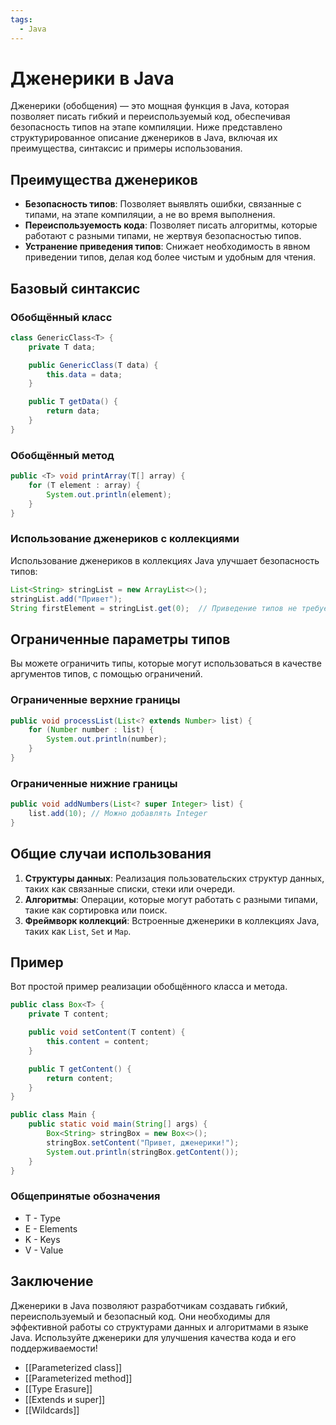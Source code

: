 ```yaml
---
tags:
  - Java
---
```

# Дженерики в Java

Дженерики (обобщения) — это мощная функция в Java, которая позволяет писать гибкий и переиспользуемый код, обеспечивая безопасность типов на этапе компиляции. Ниже представлено структурированное описание дженериков в Java, включая их преимущества, синтаксис и примеры использования.

## Преимущества дженериков

- **Безопасность типов**: Позволяет выявлять ошибки, связанные с типами, на этапе компиляции, а не во время выполнения.
- **Переиспользуемость кода**: Позволяет писать алгоритмы, которые работают с разными типами, не жертвуя безопасностью типов.
- **Устранение приведения типов**: Снижает необходимость в явном приведении типов, делая код более чистым и удобным для чтения.

## Базовый синтаксис

### Обобщённый класс

```java
class GenericClass<T> {
    private T data;

    public GenericClass(T data) {
        this.data = data;
    }

    public T getData() {
        return data;
    }
}
```

### Обобщённый метод

```java
public <T> void printArray(T[] array) {
    for (T element : array) {
        System.out.println(element);
    }
}
```

### Использование дженериков с коллекциями

Использование дженериков в коллекциях Java улучшает безопасность типов:

```java
List<String> stringList = new ArrayList<>();
stringList.add("Привет");
String firstElement = stringList.get(0);  // Приведение типов не требуется
```

## Ограниченные параметры типов

Вы можете ограничить типы, которые могут использоваться в качестве аргументов типов, с помощью ограничений.

### Ограниченные верхние границы

```java
public void processList(List<? extends Number> list) {
    for (Number number : list) {
        System.out.println(number);
    }
}
```

### Ограниченные нижние границы

```java
public void addNumbers(List<? super Integer> list) {
    list.add(10); // Можно добавлять Integer
}
```

## Общие случаи использования

1. **Структуры данных**: Реализация пользовательских структур данных, таких как связанные списки, стеки или очереди.
2. **Алгоритмы**: Операции, которые могут работать с разными типами, такие как сортировка или поиск.
3. **Фреймворк коллекций**: Встроенные дженерики в коллекциях Java, таких как `List`, `Set` и `Map`.

## Пример

Вот простой пример реализации обобщённого класса и метода.

```java
public class Box<T> {
    private T content;

    public void setContent(T content) {
        this.content = content;
    }

    public T getContent() {
        return content;
    }
}

public class Main {
    public static void main(String[] args) {
        Box<String> stringBox = new Box<>();
        stringBox.setContent("Привет, дженерики!");
        System.out.println(stringBox.getContent());
    }
}
```


### Общепринятые обозначения

- T - Type
- E - Elements
- K - Keys
- V - Value

## Заключение

Дженерики в Java позволяют разработчикам создавать гибкий, переиспользуемый и безопасный код. Они необходимы для эффективной работы со структурами данных и алгоритмами в языке Java. Используйте дженерики для улучшения качества кода и его поддерживаемости!


- [[Parameterized class]]
- [[Parameterized method]]
- [[Type Erasure]]
- [[Extends и super]]
- [[Wildcards]]